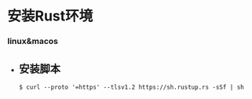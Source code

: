 # 安装Rust环境

### linux&macos

- 安装脚本
  - 
  ```shell
  $ curl --proto '=https' --tlsv1.2 https://sh.rustup.rs -sSf | sh
  ```

  